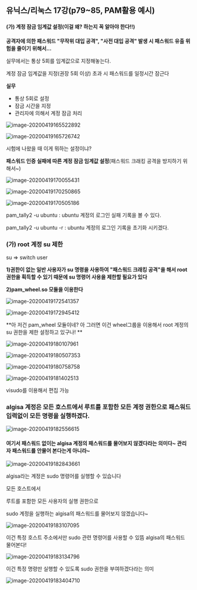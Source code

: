 ## 유닉스/리눅스 17강(p79~85, PAM활용 예시)

 

#### (가) 계정 잠금 임계값 설정(이걸 왜? 하는지 꼭 알아야 한다!!)

**공격자에 의한 패스워드 "무작위 대입 공격", "사전 대입 공격" 발생 시 패스워드 유출 위험을 줄이기 위해서...**





실무에서는 통상 5회를 임계값으로 지정해놓는다.

계정 잠금 임계값을 지정(권장 5회 이상) 초과 시 패스워드를 일정시간 잠근다



**실무**

- 통상 5회로 설정
- 잠금 시간을 지정
- 관리자에 의해서 계정 잠금 처리

![image-20200419165522892](C:\Users\KAUstar\AppData\Roaming\Typora\typora-user-images\image-20200419165522892.png)

 

![image-20200419165726742](C:\Users\KAUstar\AppData\Roaming\Typora\typora-user-images\image-20200419165726742.png) 





시험에 나왔을 때 이게 뭐하는 설정이냐?

**패스워드 인증 실패에 따른 계정 잠금 임계값 설정**(패스워드 크래킹 공격을 방지하기 위해서~)

![image-20200419170055431](C:\Users\KAUstar\AppData\Roaming\Typora\typora-user-images\image-20200419170055431.png)

![image-20200419170250865](C:\Users\KAUstar\AppData\Roaming\Typora\typora-user-images\image-20200419170250865.png)

 

![image-20200419170505186](C:\Users\KAUstar\AppData\Roaming\Typora\typora-user-images\image-20200419170505186.png)



pam_tally2 -u ubuntu : ubuntu 계정의 로그인 실패 기록을 볼 수 있다.

pam_tally2 -u ubuntu -r : ubuntu 계정의 로그인 기록을 초기화 시키겠다.





### (가) root 계정 su 제한

su => switch user



**1)권한이 없는 일반 사용자가 su 명령을 사용하여 "패스워드 크래킹 공격"을 해서 root 권한을 획득할 수 있기 때문에 su 명령어 사용을 제한할 필요가 있다**

**2)pam_wheel.so 모듈을 이용한다**

![image-20200419172541357](C:\Users\KAUstar\AppData\Roaming\Typora\typora-user-images\image-20200419172541357.png)

![image-20200419172945412](C:\Users\KAUstar\AppData\Roaming\Typora\typora-user-images\image-20200419172945412.png)

**아 저건  pam_wheel 모듈이네? 아 그러면 이건 wheel그룹을 이용해서  root 계정의 su 권한을 제한 설정하고 있구나! **

![image-20200419180107961](C:\Users\KAUstar\AppData\Roaming\Typora\typora-user-images\image-20200419180107961.png)

![image-20200419180507353](C:\Users\KAUstar\AppData\Roaming\Typora\typora-user-images\image-20200419180507353.png)

![image-20200419180758758](C:\Users\KAUstar\AppData\Roaming\Typora\typora-user-images\image-20200419180758758.png)

![image-20200419181402513](C:\Users\KAUstar\AppData\Roaming\Typora\typora-user-images\image-20200419181402513.png)

visudo를 이용해서 편집 가능

 



### algisa 계정은 모든 호스트에서 루트를 포함한 모든 계정 권한으로 패스워드 입력없이 모든 명령을 실행하겠다.

![image-20200419182556615](C:\Users\KAUstar\AppData\Roaming\Typora\typora-user-images\image-20200419182556615.png)

#### 여기서 패스워드 없이는 algisa 계정의 패스워드를 물어보지 않겠다라는 의미다~ 관리자 패스워드를 안물어 본다는게 아니라~





![image-20200419182843661](C:\Users\KAUstar\AppData\Roaming\Typora\typora-user-images\image-20200419182843661.png)

algisa라는 계정은 sudo 명령어를 실행할 수 있습니다

모든 호스트에서

루트를 포함한 모든 사용자의 실행 권한으로

sudo 계정을 실행하는 algisa의 패스워드를 물어보지 않겠습니다~





![image-20200419183107095](C:\Users\KAUstar\AppData\Roaming\Typora\typora-user-images\image-20200419183107095.png)

이건 특정 호스트 주소에서만 sudo 관련 명령어를 사용할 수 있뜸 algisa의 패스워드 물어본다!



![image-20200419183134796](C:\Users\KAUstar\AppData\Roaming\Typora\typora-user-images\image-20200419183134796.png)

이건 특정 명령만 실행할 수 있도록 sudo 권한을 부여하겠다라는 의미





![image-20200419183404710](C:\Users\KAUstar\AppData\Roaming\Typora\typora-user-images\image-20200419183404710.png)